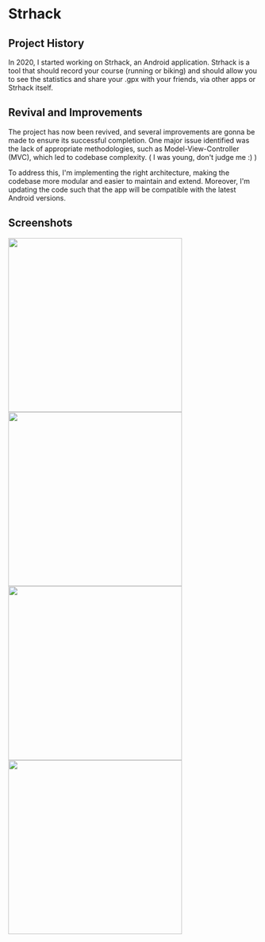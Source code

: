 # Strhack

## Project History
In 2020, I started working on Strhack, an Android application. Strhack is a tool that should record your course (running or biking) and should allow you to see the statistics and share your .gpx with your friends, via other apps or Strhack itself.

## Revival and Improvements
The project has now been revived, and several improvements are gonna be made to ensure its successful completion. One major issue identified was the lack of appropriate methodologies, such as Model-View-Controller (MVC), which led to codebase complexity.
( I was young, don't judge me :) )

To address this, I'm implementing the right architecture, making the codebase more modular and easier to maintain and extend.
Moreover, I'm updating the code such that the app will be compatible with the latest Android versions.

## Screenshots

<img src="https://github.com/RR2000/Strhack/assets/7381811/1736b6fc-9994-4708-9178-b1f3ddcf59db" width="350">

<img src="https://github.com/RR2000/Strhack/assets/7381811/af557619-d1fb-4a90-bd31-d9a85d29d70a" width="350">

<img src="https://github.com/RR2000/Strhack/assets/7381811/59710423-9a9a-472a-9a35-c481c406a2e6" width="350">

<img src="https://github.com/RR2000/Strhack/assets/7381811/1badb4b0-fe0f-4ccb-978e-6e198805be98" width="350">

